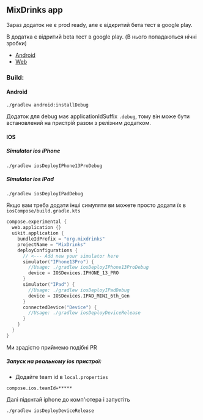 ## MixDrinks app

Зараз додаток не є prod ready, але є відкритий бета тест в google play.

В додатка є відритий beta тест в google play. (В нього попадаються нічні зробки)

- [Android](https://play.google.com/store/apps/details?id=org.mixdrinks.app)
- [Web](https://play.google.com/apps/testing/org.mixdrinks.app)

### Build:

#### Android

`./gradlew android:installDebug`

Додаток для debug має applicationIdSuffix `.debug`,
тому він може бути встановлений на пристрій разом з релізним додатком.

#### IOS

##### Simulator ios iPhone

`./gradlew iosDeployIPhone13ProDebug`

##### Simulator ios IPad

`./gradlew iosDeployIPadDebug`

Якщо вам треба додати інші симуляти ви можете просто додати їх в `iosCompose/build.gradle.kts`

```kotlin
compose.experimental {
  web.application {}
  uikit.application {
    bundleIdPrefix = "org.mixdrinks"
    projectName = "MixDrinks"
    deployConfigurations {
      // <--- Add new your simulator here
      simulator("IPhone13Pro") {
        //Usage: ./gradlew iosDeployIPhone13ProDebug
        device = IOSDevices.IPHONE_13_PRO
      }
      simulator("IPad") {
        //Usage: ./gradlew iosDeployIPadDebug
        device = IOSDevices.IPAD_MINI_6th_Gen
      }
      connectedDevice("Device") {
        //Usage: ./gradlew iosDeployDeviceRelease
      }
    }
  }
}
```
Ми зрадістю приймемо подібні PR

##### Запуск на реальному ios пристрої:

- Додайте team id в `local.properties`

```properties
compose.ios.teamId=*****
```

Далі підєнтай iphone до комп'ютера і запустіть

`./gradlew iosDeployDeviceRelease`

